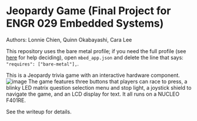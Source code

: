 # Jeopardy Game (Final Project for ENGR 029 Embedded Systems)

Authors: Lonnie Chien, Quinn Okabayashi, Cara Lee

This repository uses the bare metal profile; if you need the full profile (see [here](https://os.mbed.com/docs/mbed-os/v6.16/bare-metal/index.html) for help deciding), open `mbed_app.json` and delete the line that says: `    "requires": ["bare-metal"],`.

This is a Jeopardy trivia game with an interactive hardware component. ![image](https://github.com/lchien1/Embedded-Jeopardy/assets/72617223/97368ef2-2192-4ced-af72-4975906e1a00)
The game features three buttons that players can race to press, a blinky LED matrix question selection menu and stop light, a joystick shield to navigate the game, and an LCD display for text. It all runs on a NUCLEO F401RE. 

See the writeup for details. 
